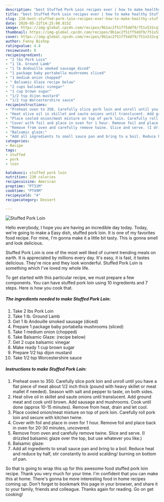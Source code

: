 ```yaml
---
description: "best Stuffed Pork Loin recipes ever | how to make healthy Stuffed Pork Loin"
title: "best Stuffed Pork Loin recipes ever | how to make healthy Stuffed Pork Loin"
slug: 210-best-stuffed-pork-loin-recipes-ever-how-to-make-healthy-stuffed-pork-loin
date: 2020-05-22T14:25:00.815Z
image: https://img-global.cpcdn.com/recipes/9b1ac2f51ff5dd79/751x532cq70/stuffed-pork-loin-recipe-main-photo.jpg
thumbnail: https://img-global.cpcdn.com/recipes/9b1ac2f51ff5dd79/751x532cq70/stuffed-pork-loin-recipe-main-photo.jpg
cover: https://img-global.cpcdn.com/recipes/9b1ac2f51ff5dd79/751x532cq70/stuffed-pork-loin-recipe-main-photo.jpg
author: Fanny Bishop
ratingvalue: 4.4
reviewcount: 8
recipeingredient:
- "2 lbs Pork Loin"
- "1 lb. Ground Lamb"
- "1 lb Andouille smoked sausage diced"
- "1 package baby portabella mushrooms sliced"
- "1 medium onion chopped"
- " Balsamic Glaze recipe below"
- "2 cups balsamic vinegar"
- "1 cup brown sugar"
- "1/2 tsp dijon mustard"
- "1/2 tsp Worcestershire sauce"
recipeinstructions:
- "Preheat oven to 350. Carefully slice pork loin and unroll until you have a flat piece of meat about 1/2 inch thick (pound with heavy skillet or meat mallet if needed). Season with salt and pepper to taste, on both sides."
- "Heat olive oil in skillet and saute onions until translucent. Add ground meat and cook until brown. Add sausage and mushrooms. Cook until done (approx 10-15 minutes). Remove from heat, drain and let cool."
- "Place cooled onion/meat mixture on top of pork loin. Carefully roll pork loin and secure with kitchen twine."
- "Cover with foil and place in oven for 1 hour. Remove foil and place back in oven for 20-30 minutes, uncovered."
- "Remove from oven and carefully remove twine. Slice and serve. (I drizzled balsamic glaze over the top, but use whatever you like.)"
- "Balsamic glaze:"
- "Add all ingredients to small sauce pan and bring to a boil. Reduce heat and reduce by half, stir constantly to avoid scalding/ burning on bottom of pan."
categories:
- Recipe
tags:
- stuffed
- pork
- loin

katakunci: stuffed pork loin 
nutrition: 230 calories
recipecuisine: American
preptime: "PT31M"
cooktime: "PT49M"
recipeyield: "4"
recipecategory: Dessert

---
```



![Stuffed Pork Loin](https://img-global.cpcdn.com/recipes/9b1ac2f51ff5dd79/751x532cq70/stuffed-pork-loin-recipe-main-photo.jpg)

Hello everybody, I hope you are having an incredible day today. Today, we're going to make a Easy dish, stuffed pork loin. It is one of my favorites food recipe. For mine, I'm gonna make it a little bit tasty. This is gonna smell and look delicious.



Stuffed Pork Loin is one of the most well liked of current trending meals on earth. It is appreciated by millions every day. It's easy, it is fast, it tastes delicious. They're nice and they look wonderful. Stuffed Pork Loin is something which I've loved my whole life.


To get started with this particular recipe, we must prepare a few components. You can have stuffed pork loin using 10 ingredients and 7 steps. Here is how you cook that.

<!--inarticleads1-->

##### The ingredients needed to make Stuffed Pork Loin:

1. Take 2 lbs Pork Loin
1. Take 1 lb. Ground Lamb
1. Get 1 lb Andouille smoked sausage (diced)
1. Prepare 1 package baby portabella mushrooms (sliced)
1. Take 1 medium onion (chopped)
1. Take  Balsamic Glaze: (recipe below)
1. Get 2 cups balsamic vinegar
1. Make ready 1 cup brown sugar
1. Prepare 1/2 tsp dijon mustard
1. Take 1/2 tsp Worcestershire sauce




<!--inarticleads2-->

##### Instructions to make Stuffed Pork Loin:

1. Preheat oven to 350. Carefully slice pork loin and unroll until you have a flat piece of meat about 1/2 inch thick (pound with heavy skillet or meat mallet if needed). Season with salt and pepper to taste, on both sides.
1. Heat olive oil in skillet and saute onions until translucent. Add ground meat and cook until brown. Add sausage and mushrooms. Cook until done (approx 10-15 minutes). Remove from heat, drain and let cool.
1. Place cooled onion/meat mixture on top of pork loin. Carefully roll pork loin and secure with kitchen twine.
1. Cover with foil and place in oven for 1 hour. Remove foil and place back in oven for 20-30 minutes, uncovered.
1. Remove from oven and carefully remove twine. Slice and serve. (I drizzled balsamic glaze over the top, but use whatever you like.)
1. Balsamic glaze:
1. Add all ingredients to small sauce pan and bring to a boil. Reduce heat and reduce by half, stir constantly to avoid scalding/ burning on bottom of pan.




So that is going to wrap this up for this awesome food stuffed pork loin recipe. Thank you very much for your time. I'm confident that you can make this at home. There's gonna be more interesting food in home recipes coming up. Don't forget to bookmark this page in your browser, and share it to your family, friends and colleague. Thanks again for reading. Go on get cooking!
